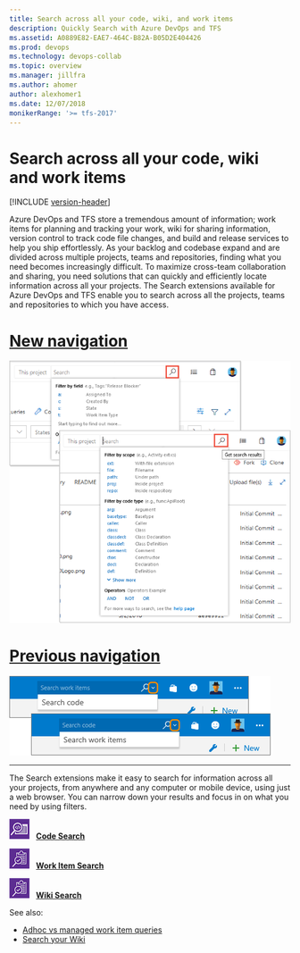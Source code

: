 ```yaml
---
title: Search across all your code, wiki, and work items
description: Quickly Search with Azure DevOps and TFS
ms.assetid: A0889E82-EAE7-464C-B82A-B05D2E404426
ms.prod: devops
ms.technology: devops-collab
ms.topic: overview
ms.manager: jillfra
ms.author: ahomer
author: alexhomer1
ms.date: 12/07/2018
monikerRange: '>= tfs-2017'
---
```


# Search across all your code, wiki and work items

[!INCLUDE [version-header](../../_shared/version-tfs-2017-through-vsts.md)]

Azure DevOps and TFS store a tremendous amount of information; 
work items for planning and tracking your work, wiki for sharing information, version control to track code file changes, 
and build and release services to help you ship effortlessly. 
As your backlog and codebase expand and are divided across multiple projects, teams and repositories, 
finding what you need becomes increasingly difficult. To maximize cross-team 
collaboration and sharing, you need solutions that can quickly and 
efficiently locate information across all your projects. The Search 
extensions available for Azure DevOps and TFS 
enable you to search across all the projects, teams and repositories to which you have access. 

# [New navigation](#tab/new-nav)

![Search boxes in Azure DevOps](_img/_shared/title-bar-search-box-select-type-tfs.png)

# [Previous navigation](#tab/previous-nav)

![Search boxes in TFS 2018 and earlier](_img/_shared/title-bar-search-box-select-type.png)

---

The Search extensions make it easy to search for information across all
your projects, from anywhere and any computer or mobile device, using just a web browser.
You can narrow down your results and focus in on what you need by using filters.

![Code Search](_img/_shared/codesearch-icon.png) &nbsp; **[Code Search](code-search.md)**

![Work Item Search](_img/_shared/wisearch-icon.png) &nbsp; **[Work Item Search](work-item-search.md)**

![Wiki Search](_img/_shared/wisearch-icon.png) &nbsp; **[Wiki Search](../wiki/search-wiki.md)**

See also:

* [Adhoc vs managed work item queries](../../boards/queries/adhoc-vs-managed-queries.md?toc=/azure/devops/project/search/toc.json&bc=/azure/devops/project/search/breadcrumb/toc.json)
* [Search your Wiki](https://blogs.msdn.microsoft.com/devops/2017/12/01/announcing-public-preview-of-wiki-search/)
